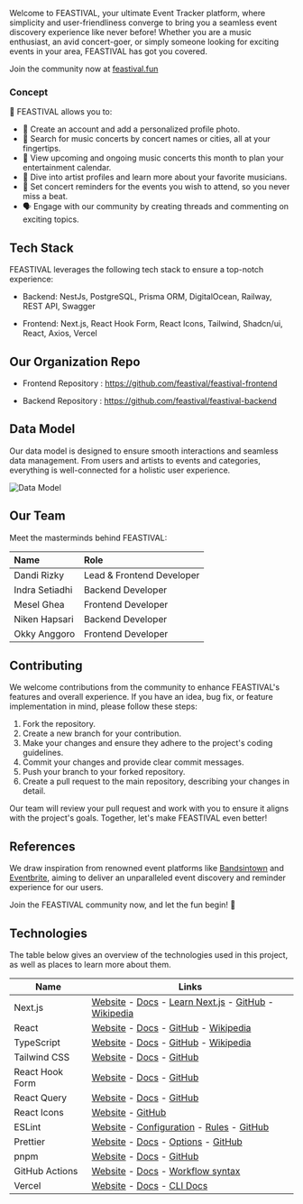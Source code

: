 Welcome to FEASTIVAL, your ultimate Event Tracker platform, where simplicity and user-friendliness converge to bring you a seamless event discovery experience like never before! Whether you are a music enthusiast, an avid concert-goer, or simply someone looking for exciting events in your area, FEASTIVAL has got you covered.

Join the community now at [feastival.fun](https://feastival.fun/)

### Concept

🎉 FEASTIVAL allows you to:

- 🎫 Create an account and add a personalized profile photo.
- 🎵 Search for music concerts by concert names or cities, all at your fingertips.
- 📅 View upcoming and ongoing music concerts this month to plan your entertainment calendar.
- 🎤 Dive into artist profiles and learn more about your favorite musicians.
- 📝 Set concert reminders for the events you wish to attend, so you never miss a beat.
- 🗣️ Engage with our community by creating threads and commenting on exciting topics.

## Tech Stack

FEASTIVAL leverages the following tech stack to ensure a top-notch experience:

- Backend: NestJs, PostgreSQL, Prisma ORM, DigitalOcean, Railway, REST API, Swagger

- Frontend: Next.js, React Hook Form, React Icons, Tailwind, Shadcn/ui, React, Axios, Vercel

## Our Organization Repo

- Frontend Repository : https://github.com/feastival/feastival-frontend

- Backend Repository : https://github.com/feastival/feastival-backend

## Data Model

Our data model is designed to ensure smooth interactions and seamless data management. From users and artists to events and categories, everything is well-connected for a holistic user experience.

![Data Model](/assets/data-model.png)

## Our Team

Meet the masterminds behind FEASTIVAL:

| Name           | Role                      |
| :------------- | :------------------------ |
| Dandi Rizky    | Lead & Frontend Developer |
| Indra Setiadhi | Backend Developer         |
| Mesel Ghea     | Frontend Developer        |
| Niken Hapsari  | Backend Developer         |
| Okky Anggoro   | Frontend Developer        |

## Contributing

We welcome contributions from the community to enhance FEASTIVAL's features and overall experience. If you have an idea, bug fix, or feature implementation in mind, please follow these steps:

1. Fork the repository.
2. Create a new branch for your contribution.
3. Make your changes and ensure they adhere to the project's coding guidelines.
4. Commit your changes and provide clear commit messages.
5. Push your branch to your forked repository.
6. Create a pull request to the main repository, describing your changes in detail.

Our team will review your pull request and work with you to ensure it aligns with the project's goals. Together, let's make FEASTIVAL even better!

## References

We draw inspiration from renowned event platforms like [Bandsintown](https://www.bandsintown.com/) and [Eventbrite](https://www.eventbrite.com/), aiming to deliver an unparalleled event discovery and reminder experience for our users.

Join the FEASTIVAL community now, and let the fun begin! 🎉


## Technologies

The table below gives an overview of the technologies used in this project, as well as places to learn more about them.

| Name            | Links                                                                                                                                                                                                           |
| --------------- | --------------------------------------------------------------------------------------------------------------------------------------------------------------------------------------------------------------- |
| Next.js         | [Website](https://nextjs.org/) - [Docs](https://nextjs.org/docs) - [Learn Next.js](https://nextjs.org/learn) - [GitHub](https://github.com/vercel/next.js) - [Wikipedia](https://en.wikipedia.org/wiki/Next.js) |
| React           | [Website](https://reactjs.org/) - [Docs](https://reactjs.org/docs/getting-started.html) - [GitHub](https://github.com/facebook/react) - [Wikipedia](<https://en.wikipedia.org/wiki/React_(JavaScript_library)>) |
| TypeScript      | [Website](https://www.typescriptlang.org/) - [Docs](https://www.typescriptlang.org/docs/) - [GitHub](https://github.com/microsoft/TypeScript) - [Wikipedia](https://en.wikipedia.org/wiki/TypeScript)           |
| Tailwind CSS    | [Website](https://tailwindcss.com/) - [Docs](https://tailwindcss.com/docs) - [GitHub](https://github.com/tailwindlabs/tailwindcss)                                                                              |
| React Hook Form | [Website](https://react-hook-form.com/) - [Docs](https://react-hook-form.com/get-started) - [GitHub](https://github.com/react-hook-form/react-hook-form)                                                        |
| React Query     | [Website](https://tanstack.com/query/latest) - [Docs](https://tanstack.com/query/latest/docs/react/overview) - [GitHub](https://github.com/tanstack/query)                                                      |
| React Icons     | [Website](https://react-icons.github.io/react-icons/) - [GitHub](https://github.com/react-icons/react-icons)                                                                                                    |
| ESLint          | [Website](https://eslint.org/) - [Configuration](https://eslint.org/docs/user-guide/configuring/) - [Rules](https://eslint.org/docs/rules/) - [GitHub](https://github.com/eslint/eslint)                        |
| Prettier        | [Website](https://prettier.io/) - [Docs](https://prettier.io/docs/en/index.html) - [Options](https://prettier.io/docs/en/options.html) - [GitHub](https://github.com/prettier/prettier)                         |
| pnpm            | [Website](https://pnpm.io/) - [Docs](https://pnpm.io/motivation) - [GitHub](https://github.com/pnpm/pnpm)                                                                                                       |
| GitHub Actions  | [Website](https://github.com/features/actions) - [Docs](https://docs.github.com/en/actions) - [Workflow syntax](https://docs.github.com/en/actions/reference/workflow-syntax-for-github-actions)                |
| Vercel          | [Website](https://vercel.com/) - [Docs](https://vercel.com/docs) - [CLI Docs](https://vercel.com/docs/cli)                                                                                                      |

